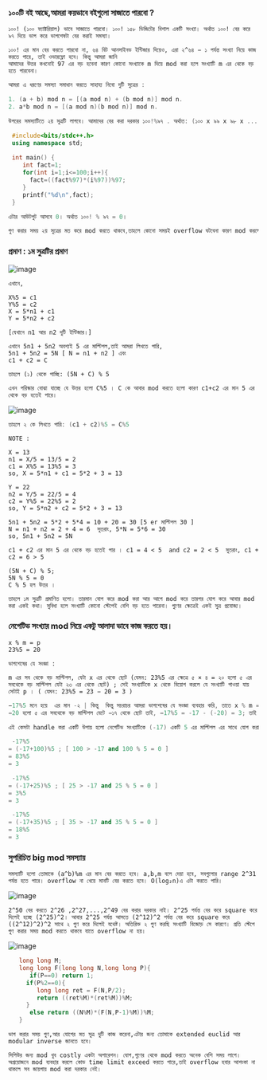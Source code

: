 
### ১০০টি বই আছে,আমরা কয়ভাবে বইগুলো সাজাতে পারবো ?

```
১০০! (১০০ ফ্যাক্টরিয়াল) ভাবে সাজাতে পারবো। ১০০! ১৫৮ ডিজিটের বিশাল একটি সংখ্যা। অর্থাত ১০০! বের করে ৯৭ দিয়ে ভাগ করে ভাগশেষটা বের করাই সমস্যা।

১০০! এর মান বের করতে পারবো না, ৬৪ বিট আনসাইনড ইন্টিজার দিয়েও, এরা ২^৬৪ − ১ পর্যন্ত সংখ্যা নিয়ে কাজ করতে পারে, তাই ওভারফ্লো হবে। কিন্তু আমরা জানি 
আমাদের উত্তর কখনোই 97 এর বড় হবেনা কারণ কোনো সংখ্যাকে m দিয়ে mod করা হলে সংখ্যাটি m এর থেকে বড় হতে পারবেনা।

```
```c++
আমরা এ ধরণের সমস্যা সমাধান করতে সাহায্য নিবো দুটি সুত্রের :

1. (a + b) mod n = [(a mod n) + (b mod n)] mod n.
2. a*b mod n = [(a mod n)(b mod n)] mod n.

উপরের সমস্যাটিতে ২য় সুত্রটি লাগবে। আমাদের বের করা দরকার ১০০!%৯৭ . অর্থাত: (১০০ x ৯৯ x ৯৮ x ....... x১)%৯৭
```
``` c++
 #include<bits/stdc++.h>
 using namespace std;
 
 int main() {
    int fact=1;
    for(int i=1;i<=100;i++){
      fact=((fact%97)*(i%97))%97;
    }
    printf("%d\n",fact);
 }   
```
    
```c++
এটার আউটপুট আসবে 0। অর্থাত ১০০! % ৯৭ = 0।

গুণ করার সময় ২য় সুত্রের মত করে mod করতে থাকবে,তাহলে কোনো সময়ই overflow ঘটবেনা কারণ mod করলে প্রতি স্টেপে সংখ্যাটি ছোটো হয়ে যাচ্ছে।
```

### প্রমাণ : ১ম সুত্রটির প্রমাণ

![image](https://user-images.githubusercontent.com/59710234/154542900-1653aeee-d9d1-4843-b57f-83844c1ac1b1.png)

```
এখানে,

X%5 = c1
Y%5 = c2
X = 5*n1 + c1
Y = 5*n2 + c2

[যেখানে n1 আর n2 দুটি ইন্টিজার।]

এখানে 5n1 + 5n2 অবশ্যই 5 এর মাল্টিপল,তাই আমরা লিখতে পারি,
5n1 + 5n2 = 5N [ N = n1 + n2 ] এবং
c1 + c2 = C

তাহলে (১) থেকে পাচ্ছি: (5N + C) % 5

এখন পরিস্কার বোঝা যাচ্ছে যে উত্তর হলো C%5 । C কে আবার mod করতে হলো কারণ c1+c2 এর মান 5 এর থেকে বড় হতেই পারে।
```
![image](https://user-images.githubusercontent.com/59710234/154545620-482ea93e-34d1-4e02-aabc-a4403eb63b9c.png)

```c++
তাহলে ২ কে লিখতে পারি: (c1 + c2)%5 = C%5
```
```
NOTE :

X = 13
n1 = X/5 = 13/5 = 2
c1 = X%5 = 13%5 = 3
so, X = 5*n1 + c1 = 5*2 + 3 = 13

Y = 22
n2 = Y/5 = 22/5 = 4
c2 = Y%5 = 22%5 = 2
so, Y = 5*n2 + c2 = 5*2 + 3 = 13

5n1 + 5n2 = 5*2 + 5*4 = 10 + 20 = 30 [5 er মাল্টিপল 30 ]
N = n1 + n2 = 2 + 4 = 6  সুতরাং, 5*N = 5*6 = 30
so, 5n1 + 5n2 = 5N

c1 + c2 এর মান 5 এর থেকে বড় হতেই পার । c1 = 4 < 5  and c2 = 2 < 5  সুতরাং, c1 + c2 = 6 > 5

(5N + C) % 5;
5N % 5 = 0
C % 5 হল উত্তর ।
```
```
তাহলে ১ম সুত্রটি প্রমাণিত হলো। তারমান যোগ করে mod করা আর আগে mod করে তারপর যোগ করে আবার mod করা একই কথা। সুবিধা হলে সংখ্যাটি কোনো স্টেপেই বেশি বড় হতে পারেনা। গুণের ক্ষেত্রেই একই সুত্র প্রযোজ্য।
```

### নেগেটিভ সংখ্যার mod নিয়ে একটু আলাদা ভাবে কাজ করতে হয়।

```
x % m = p
23%5 = 20

ভাগশেষের যে সংজ্ঞা :

m এর সব থেকে বড় মাল্টিপল, যেটা x এর থেকে ছোট (যেমন: 23%5 এর ক্ষেত্রে ৫ × ৪ = ২০ হলো ৫ এর সবথেকে বড় মাল্টিপল যেটা ২৩ এর থেকে ছোট) ; সেই সংখ্যাটিকে x থেকে বিয়োগ করলে যে সংখ্যাটি পাওয়া যায় সেটাই p । ( যেমন: 23%5 = 23 − 20 = 3 )
```
```c++
−17%5 মনে হয়ে  এর মান -২ | কিন্তু  কিন্তু সচরাচর আমরা ভাগশেষের যে সংজ্ঞা ব্যবহার করি, তাতে x % m = p হলে গাণিতিকভাবে খেয়াল করলে , 
−20 হলো ৫ এর সবথেকে বড় মাল্টিপল যেটে −১৭ থেকে ছোট তাই, −17%5 = -17 - (-20) = 3; তাই উত্তর হবে ৩ ।

এই কেসটা handle করা একটি উপায় হলো নেগেটিভ সংখ্যাটিকে (-17) একটি 5 এর মাল্টিপল এর সাথে যোগ করা যেন সংখ্যাটি (-17) থেকে বড় হয়ে যায়,তারপরে mod করা। যেমন:

 -17%5
= (-17+100)%5 ; [ 100 > -17 and 100 % 5 = 0 ]
= 83%5
= 3

 -17%5
= (-17+25)%5 ; [ 25 > -17 and 25 % 5 = 0 ] 
= 3%5
= 3

 -17%5
= (-17+35)%5 ; [ 35 > -17 and 35 % 5 = 0 ]
= 18%5
= 3
```
### সুপরিচিত big mod সমস্যায়
```
সমস্যাটি হলো তোমাকে (a^b)%m এর মান বের করতে হবে। a,b,m বলে দেয়া হবে, সবগুলোর range 2^31 পর্যন্ত হতে পারে। overflow না খেয়ে মানটি বের করতে হবে। O(log₂n)এ এটা করতে পারি।
```

![image](https://user-images.githubusercontent.com/59710234/154563034-35664150-81f3-431c-bf1f-358904418081.png)

```
2^50 বের করতে 2^26 ,2^27,...,2^49 বের করার দরকার নাই। 2^25 পর্যন্ত বের করে square করে দিলেই হচ্ছে (2^25)^2। আবার 2^25 পর্যন্ত আসতে (2^12)^2 পর্যন্ত বের করে square করে ((2^12)^2)^2 সাথে ২ গুণ করে দিলেই যথেষ্ট। অতিরিক্ত ২ গুণ করছি সংখ্যাটি বিজোড় সে কারণে। প্রতি স্টেপে গুণ করার সময় mod করতে থাকবে যাতে overflow না হয়।
```
![image](https://user-images.githubusercontent.com/59710234/154576603-a5603255-ecbd-4fad-92b7-6c0e21445eb8.png)

```c++
   long long M;
   long long F(long long N,long long P){
      if(P==0) return 1;
	 if(P%2==0){
	    long long ret = F(N,P/2);
	    return ((ret%M)*(ret%M))%M;
	 }
      else return ((N%M)*(F(N,P-1)%M))%M;
   }
```

```
ভাগ করার সময় গুণ,আর যোগের মত সুত্র দুটি কাজ করেনা,এটার জন্য তোমাকে extended euclid আর modular inverse জানতে হবে।

সিপিউর জন্য mod খুব costly একটা অপারেশন। যোগ,গুণের থেকে mod করতে অনেক বেশি সময় লাগে। অপ্রয়োজনে mod ব্যবহার করলে কোড time limit exceed করতে পারে,তাই overflow হবার আশংকা না থাকলে সব জায়গায় mod করা দরকার নেই।
```
